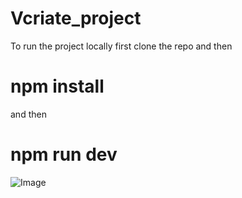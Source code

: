 ﻿# Vcriate_project

To run the project locally first clone the repo and then 

# npm install 

and then

# npm run dev

![Image](https://github.com/user-attachments/assets/ef8958bf-c881-4265-9f49-5d6f1061aafc)
